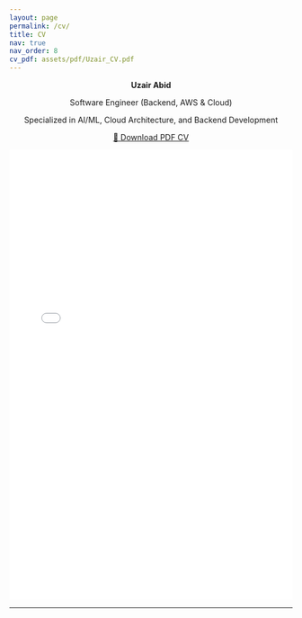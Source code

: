 ```yaml
---
layout: page
permalink: /cv/
title: CV
nav: true
nav_order: 8
cv_pdf: assets/pdf/Uzair_CV.pdf
---
```


<div class="cv-container">

<center>
<p><strong>Uzair Abid</strong></p>
<p>Software Engineer (Backend, AWS & Cloud)</p>
<p>Specialized in AI/ML, Cloud Architecture, and Backend Development</p>
</center>



<center>
<p><a href="{{ site.baseurl }}/assets/pdf/Uzair_CV.pdf" target="_blank" rel="noopener noreferrer" class="btn btn-primary">
    📄 Download PDF CV
</a></p>
</center>



<center>
<iframe src="{{ site.baseurl }}/assets/pdf/Uzair_CV.pdf" width="100%" height="800" frameborder="0">
    <p>Your browser does not support iframes. <a href="{{ site.baseurl }}/assets/pdf/Uzair_CV.pdf">Download the PDF</a> instead.</p>
</iframe>
</center>

</div>

---
